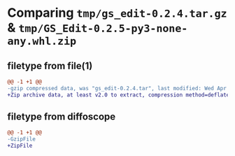 # Comparing `tmp/gs_edit-0.2.4.tar.gz` & `tmp/GS_Edit-0.2.5-py3-none-any.whl.zip`

## filetype from file(1)

```diff
@@ -1 +1 @@
-gzip compressed data, was "gs_edit-0.2.4.tar", last modified: Wed Apr 24 05:21:32 2024, max compression
+Zip archive data, at least v2.0 to extract, compression method=deflate
```

## filetype from diffoscope

```diff
@@ -1 +1 @@
-GzipFile
+ZipFile
```

